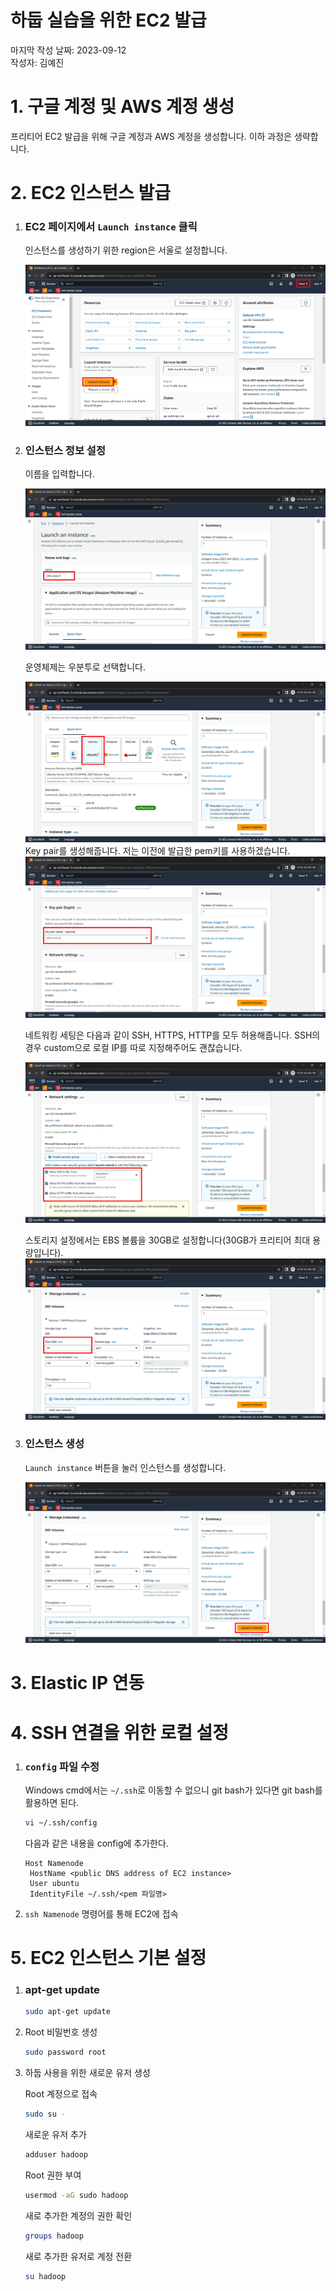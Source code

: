 # 하둡 실습을 위한 EC2 발급

마지막 작성 날짜: 2023-09-12 <br>
작성자: 김예진

# 1. 구글 계정 및 AWS 계정 생성

프리티어 EC2 발급을 위해 구글 계정과 AWS 계정을 생성합니다. 이하 과정은 생략합니다. 

# 2. EC2 인스턴스 발급

1. ### EC2 페이지에서 `Launch instance` 클릭

   인스턴스를 생성하기 위한 region은 서울로 설정합니다.

   ![](images/hadoop11.PNG) 

2. ### 인스턴스 정보 설정

   이름을 입력합니다.

   ![](images/hadoop12.PNG)
   
   운영체제는 우분투로 선택합니다.
   
   ![](images/hadoop13.PNG)
   Key pair를 생성해줍니다. 저는 이전에 발급한 pem키를 사용하겠습니다.
   ![](images/hadoop14.PNG)
   
   네트워킹 세팅은 다음과 같이 SSH, HTTPS, HTTP를 모두 허용해줍니다. SSH의 경우 custom으로 로컬 IP를 따로 지정해주어도 괜찮습니다.
   
   ![](images/hadoop15.PNG)
   
   스토리지 설정에서는 EBS 볼륨을 30GB로 설정합니다(30GB가 프리티어 최대 용량입니다).
   ![](images/hadoop16.PNG)
3. ### 인스턴스 생성
   `Launch instance` 버튼을 눌러 인스턴스를 생성합니다.
   
   ![](images/hadoop17.PNG)
# 3. Elastic IP 연동



# 4. SSH 연결을 위한 로컬 설정

1. ### `config` 파일 수정

   Windows cmd에서는 `~/.ssh`로 이동할 수 없으니 git bash가 있다면 git bash를 활용하면 된다. 

   ```bash
   vi ~/.ssh/config
   ```

   다음과 같은 내용을 config에 추가한다.

   ```config
   Host Namenode
   	HostName <public DNS address of EC2 instance>
   	User ubuntu
   	IdentityFile ~/.ssh/<pem 파일명>
   ```

2. `ssh Namenode` 명령어를 통해 EC2에 접속

# 5. EC2 인스턴스 기본 설정

1. ### apt-get update

   ```bash
   sudo apt-get update
   ```

2. Root 비밀번호 생성

   ```bash
   sudo password root
   ```

3. 하둡 사용을 위한 새로운 유저 생성

   Root 계정으로 접속

   ```bash
   sudo su -
   ```
   새로운 유저 추가
   ```bash
   adduser hadoop
   ```
   Root 권한 부여

   ```bash
   usermod -aG sudo hadoop
   ```
   새로 추가한 계정의 권한 확인
   ```bash
   groups hadoop
   ```
   새로 추가한 유저로 계정 전환
   
   ```bash
   su hadoop
   ```
   
   
   
   
